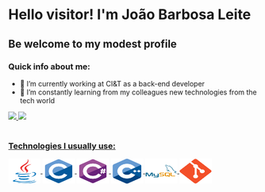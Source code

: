 # Hello visitor! I'm João Barbosa Leite
## Be welcome to my modest profile

### Quick info about me:
- 🎸 I’m currently working at CI&T as a back-end developer
- 🌱 I’m constantly learning from my colleagues new technologies from the tech world

<div>
  <a href="https://github.com/JoaoBLeite">
  <img height="180em" src="https://github-readme-stats.vercel.app/api?username=joaobleite&show_icons=true&theme=dark&include_all_commits=true&count_private=true" />
  <img height="180em" src="https://github-readme-stats.vercel.app/api/top-langs/?username=joaobleite&layout=compact&langs_count=16&theme=dark" />
</div>

<div style="display: inline_block"><br>
  <h3> Technologies I usually use: </h3>
  <img align="center" alt="jp-java" height="50" width="65" src="https://github.com/devicons/devicon/blob/master/icons/java/java-original.svg">
  <img align="center" alt="jp-java" height="50" width="65" src="https://github.com/devicons/devicon/blob/master/icons/c/c-original.svg">
  <img align="center" alt="jp-java" height="50" width="65" src="https://github.com/devicons/devicon/blob/master/icons/csharp/csharp-original.svg">
  <img align="center" alt="jp-java" height="50" width="65" src="https://github.com/devicons/devicon/blob/master/icons/cplusplus/cplusplus-original.svg">
  <img align="center" alt="jp-java" height="50" width="65" src="https://github.com/devicons/devicon/blob/master/icons/mysql/mysql-original-wordmark.svg">
  <img align="center" alt="jp-java" height="50" width="65" src="https://github.com/devicons/devicon/blob/master/icons/git/git-original.svg">
</div>
  
